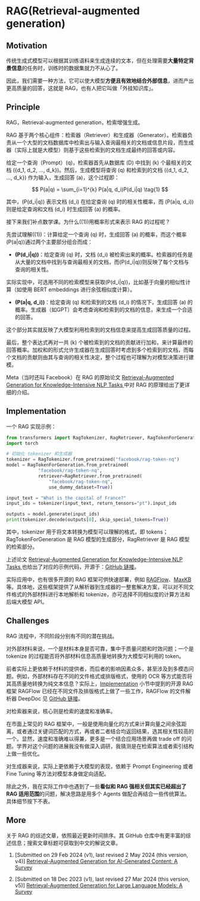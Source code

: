 # RAG(Retrieval-augmented generation)

## Motivation

传统生成式模型可以根据其训练语料来生成连续的文本，但在处理需要**大量特定背景信息**的任务时，训练时的数据集就力不从心了。

因此，我们需要一种方法，它可以使大模型**方便且有效地结合外部信息**，进而产出更高质量的回答，这就是 RAG，也有人把它叫做「外挂知识库」。

## Principle

RAG，Retrieval-augmented generation，检索增强生成。

RAG 基于两个核心组件：检索器（Retriever）和生成器（Generator）。检索器负责从一个大型的文档数据库中检索出与输入查询最相关的文档或信息片段，而生成器（实际上就是大模型）则基于这些检索到的文档生成最终的回答或内容。

给定一个查询（Prompt）\(q\)，检索器首先从数据库 \(D\) 中找到 \(k\) 个最相关的文档 \(\{d_1, d_2, ..., d_k\}\)。然后，生成模型将查询 \(q\) 和检索到的文档 \(\{d_1, d_2, ..., d_k\}\) 作为输入，生成回答 \(a\)，这个过程即：

$$
P(a|q) = \sum_{i=1}^{k} P(a|q, d_i)P(d_i|q) \tag{1}
$$

其中，\(P(d_i|q)\) 表示文档 \(d_i\) 在给定查询 \(q\) 时的相关性概率，而 \(P(a|q, d_i)\) 则是给定查询和文档 \(d_i\) 时生成回答 \(a\) 的概率。

接下来我们补点数学课。为什么\((1)\)用概率形式来表示 RAG 的过程呢？

先尝试理解\((1)\)：计算给定一个查询 \(q\) 时，生成回答 \(a\) 的概率，而这个概率\(P(a|q)\)通过两个主要部分组合而成：

- **\(P(d_i|q)\)**：给定查询 \(q\) 时，文档 \(d_i\) 被检索出来的概率。检索器的任务是从大量的文档中找到与查询最相关的文档，而\(P(d_i|q)\)则反映了每个文档与查询的相关性。

实际实现中，可选用不同的检索模型来获取\(P(d_i|q)\)，比如基于向量的相似性计算（如使用 BERT embeddings 进行余弦相似度计算）。

- **\(P(a|q, d_i)\)**：给定查询 \(q\) 和检索到的文档 \(d_i\) 的情况下，生成回答 \(a\) 的概率。生成器（如GPT）会考虑查询和检索到的文档的信息，来生成一个合适的回答。

这个部分其实就反映了大模型利用检索到的文档信息来提高生成回答质量的过程。

最后，整个表达式再对一共 \(k\) 个被检索到的文档的贡献进行加和，来计算最终的回答概率。加权和的形式允许生成器在生成回答时考虑到多个检索到的文档，而每个文档的贡献则由其与查询的相关性决定，整个过程也可理解为对模型决策进行建模。

Meta（当时还叫 Facebook）在 RAG 的原始论文 [Retrieval-Augmented Generation for Knowledge-Intensive NLP Tasks
](https://arxiv.org/abs/2005.11401) 中对 RAG 的原理给出了更详细的介绍。

## Implementation

一个 RAG 实现示例：

```python
from transformers import RagTokenizer, RagRetriever, RagTokenForGeneration
import torch

# 初始化 tokenizer 和生成器
tokenizer = RagTokenizer.from_pretrained("facebook/rag-token-nq")
model = RagTokenForGeneration.from_pretrained(
            "facebook/rag-token-nq", 
            retriever=RagRetriever.from_pretrained(
                "facebook/rag-token-nq", 
                use_dummy_dataset=True))

input_text = "What is the capital of France?"
input_ids = tokenizer(input_text, return_tensors="pt").input_ids

outputs = model.generate(input_ids)
print(tokenizer.decode(outputs[0], skip_special_tokens=True))
```
其中，tokenizer 用于将文本转换为模型可以理解的格式，即 tokens；RagTokenForGeneration 是 RAG 模型的生成部分，RagRetriever 是 RAG 模型的检索部分。

上述论文 [Retrieval-Augmented Generation for Knowledge-Intensive NLP Tasks
](https://arxiv.org/abs/2005.11401) 也给出了对应的示例代码，开源于：[GitHub 链接](https://github.com/huggingface/transformers/tree/main/examples/research_projects/rag)。

实际应用中，也有很多开源的 RAG 框架可供快速部署，例如 [RAGFlow](https://github.com/infiniflow/ragflow)、[MaxKB](https://github.com/1Panel-dev/MaxKB) 等。具体地，这些框架提供了从解析器到生成器的一整套解决方案，可以对不同文件格式的外部材料进行本地解析和 tokenize，亦可选择不同相似度的计算方法和后端大模型 API。

## Challenges

RAG 流程中，不同阶段分别有不同的潜在挑战。

对外部材料来说，一个是材料本身是否可靠，集中于质量问题和时效问题；一个是 tokenize 的过程能否将外部材料信息高质量地转换为大模型可利用的 token。

前者实际上更依赖于材料的提供者，而后者的影响因素众多，甚至涉及到多模态问题。例如，外部材料存在不同的文件格式或排版格式，使用的 OCR 等方式能否将其高质量地转换为纯文本信息？实际上，[Implementation](#implementation) 小节中提到的开源 RAG 框架 RAGFlow 已经在不同文件及排版格式上做了一些工作，RAGFlow 的文件解析器 DeepDoc 见 [GitHub 链接](https://github.com/infiniflow/ragflow/tree/main/deepdoc)。

对检索器来说，核心则是检索的速度和准确率。

在市面上常见的 RAG 框架中，一般是使用向量化的方式来计算向量之间余弦距离，或者通过关键词匹配的方式，再或者二者结合均返回结果，选其相关性较高的一个。显然，速度和准确难以得兼，更多是一个结合应用场景再做 trade off 的问题。学界对这个问题的进展我没有做深入调研，我猜测是在检索算法或者索引结构上做一些优化。

对生成器来说，实际上更依赖于大模型的表现，依赖于 Prompt Engineering 或者 Fine Tuning 等方法对模型本身做定向适配。

除此之外，我在实际工作中也遇到了一些**看似和 RAG 强相关但其实已经超出了 RAG 适用范围**的问题，解决思路是用多个 Agents 做配合再结合一些传统算法。具体细节按下不表。

## More

关于 RAG 的综述文章，依照最近更新时间排序。其 GitHub 仓库中有更丰富的综述信息；搜索文章标题可获取到中文的解说文章。

1. [Submitted on 29 Feb 2024 (v1), last revised 2 May 2024 (this version, v4)]
[Retrieval-Augmented Generation for AI-Generated Content: A Survey](https://arxiv.org/abs/2402.19473)

2. [Submitted on 18 Dec 2023 (v1), last revised 27 Mar 2024 (this version, v5)] 
[Retrieval-Augmented Generation for Large Language Models: A Survey](https://arxiv.org/abs/2312.10997)

